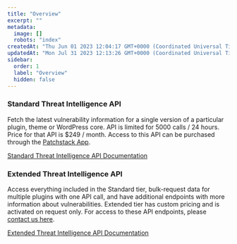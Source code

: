 ```yaml
---
title: "Overview"
excerpt: ""
metadata: 
  image: []
  robots: "index"
createdAt: "Thu Jun 01 2023 12:04:17 GMT+0000 (Coordinated Universal Time)"
updatedAt: "Mon Jul 31 2023 12:13:26 GMT+0000 (Coordinated Universal Time)"
sidebar:
  order: 1
  label: "Overview"
  hidden: false
---
```


### Standard Threat Intelligence API
Fetch the latest vulnerability information for a single version of a particular plugin, theme or WordPress core. API is limited for 5000 calls / 24 hours. Price for that API is $249 / month. Access to this API can be purchased through the [Patchstack App](https://app.patchsatck.com/billing/subscription).

[Standard Threat Intelligence API Documentation](/api-solutions/threat-intelligence-api/standard/)

### Extended Threat Intelligence API
Access everything included in the Standard tier, bulk-request data for multiple plugins with one API call, and have additional endpoints with more information about vulnerabilities. Extended tier has custom pricing and is activated on request only. For access to these API endpoints, please [contact us here](https://patchstack.com/for-hosts/).

[Extended Threat Intelligence API Documentation](/api-solutions/threat-intelligence-api/extended/)